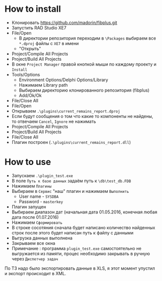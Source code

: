 # How to install
- Клонировать https://github.com/madorin/fibplus.git
- Запустить RAD Studio XE7
- File/Open
  - В директории репозитория переходим в `\Packages`
выбираем все `*.dproj` файлы с `XE7` в имени
  - "Открыть"
- Project/Compile All Projects
- Project/Build All Projects
- В окне `Project Manager` правой кнопкой мыши по каждому проекту 
и `Install`
- Tools/Options
  - Environment Options/Delphi Options/Library
  - Нажимаем Library path
  - Выбираем директорию клонированного репозитория (fibplus)
  - Add/Ok/Ok
- File/Close All
- File/Open
- Открываем `.\plugins\current_remains_report.dproj`
- Если будут сообщения о том что какие то компоненты не найдены, 
то отвечаем `Cancel`, `Ignore` не нажимать
- Project/Compile All Projects
- Project/Build All Projects
- File/Close All
- Плагин построен (`.\plugins\current_remains_report.dll`)

# How to use
- Запускаем `.\plugin_test.exe`
- В поле `Путь к базе данных` задаём путь к `\db\test_db.FDB`
- Нажимаем `Плагины`
- Выбираем в `Сервис` "наш" плагин и нажимаем `Выполнить`
  - User name - `SYSDBA`
  - Password - `masterkey`
- Плагин запущен
- Выбираем диапазон дат (начальная дата 01.05.2016, 
конечная любая дата после 01.07.2016)
- Нажимаем `Сформировать`
- В строке сосотяния сначала будет написано количество найденных строк
после этого будет написан путь к файлу с данными
- Выгрузка данных выполнена
- Закрываем все окна
- Примечание : программа `plugin_test.exe` 
самостоятельно не выгружается из памяти, 
процес необходимо закрывать в ручную через `Диспетчер задач`

По ТЗ надо было экспортировать данные в XLS, я этот момент упустил и экспорт происходит в XML.
